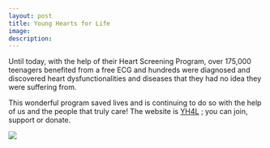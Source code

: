 ```yaml
---
layout: post
title: Young Hearts for Life
image: 
description:
---
```

Until today, with the help of their Heart Screening Program, over 175,000 teenagers benefited from a free ECG and hundreds were diagnosed and discovered heart dysfunctionalities and diseases that they had no idea they were suffering from.
<!-- split -->
 This wonderful program saved lives and is continuing to do so with the help of us and the people that truly care! The website is <a href="http://www.yh4l.org/">YH4L</a> ; you can join, support or donate.

<img class="img-responsive" style="max-width:300px" src= "{{ site.baseurl }}/img/blog/yh4l.jpg"/>


